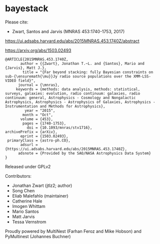 # bayestack

Please cite:

- Zwart, Santos and Jarvis (MNRAS 453:1740-1753, 2017)

https://ui.adsabs.harvard.edu/abs/2015MNRAS.453.1740Z/abstract

https://arxiv.org/abs/1503.02493

```
@ARTICLE{2015MNRAS.453.1740Z,
       author = {{Zwart}, Jonathan T.~L. and {Santos}, Mario and {Jarvis}, Matt J.},
        title = "{Far beyond stacking: fully Bayesian constraints on sub-{\ensuremath{\mu}}Jy radio source populations over the XMM-LSS-VIDEO field}",
      journal = {\mnras},
     keywords = {methods: data analysis, methods: statistical, surveys, galaxies: evolution, radio continuum: galaxies, radio continuum: general, Astrophysics - Cosmology and Nongalactic Astrophysics, Astrophysics - Astrophysics of Galaxies, Astrophysics - Instrumentation and Methods for Astrophysics},
         year = "2015",
        month = "Oct",
       volume = {453},
        pages = {1740-1753},
          doi = {10.1093/mnras/stv1716},
archivePrefix = {arXiv},
       eprint = {1503.02493},
 primaryClass = {astro-ph.CO},
       adsurl = {https://ui.adsabs.harvard.edu/abs/2015MNRAS.453.1740Z},
      adsnote = {Provided by the SAO/NASA Astrophysics Data System}
}

```

Released under GPLv2

Contributors:

- Jonathan Zwart (jtlz2; author)
- Song Chen
- Eliab Malefahlo (maintainer)
- Catherine Hale
- Imogen Whittam
- Mario Santos
- Matt Jarvis
- Tessa Vernstrom


Proudly powered by MultiNest (Farhan Feroz and Mike Hobson) and PyMultinest (Johannes Buchner)
